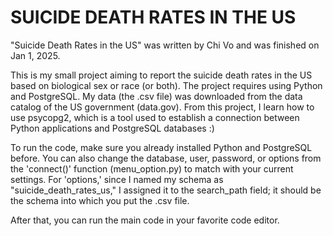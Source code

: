 # SUICIDE DEATH RATES IN THE US 

"Suicide Death Rates in the US" was written by Chi Vo and was finished on Jan 1, 2025.

This is my small project aiming to report the suicide death rates in the US based on biological sex or race (or both). The project requires using Python and PostgreSQL. My data (the .csv file) was downloaded from the data catalog of the US government (data.gov). From this project, I learn how to use psycopg2, which is a tool used to establish a connection between Python applications and PostgreSQL databases :)

To run the code, make sure you already installed Python and PostgreSQL before. You can also change the database, user, password, or options from the 'connect()' function (menu_option.py) to match with your current settings. For 'options,' since I named my schema as "suicide_death_rates_us," I assigned it to the search_path field; it should be the schema into which you put the .csv file. 

After that, you can run the main code in your favorite code editor. 
